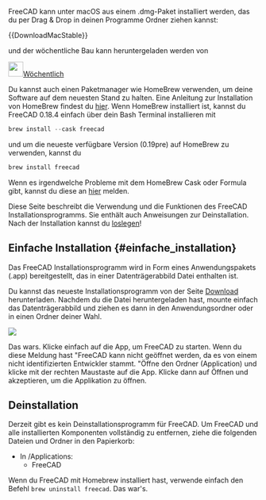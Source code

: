 




FreeCAD kann unter macOS aus einem .dmg-Paket installiert werden, das du per Drag & Drop in deinen Programme Ordner ziehen kannst:


{{DownloadMacStable}}

und der wöchentliche Bau kann heruntergeladen werden von

<img alt="" src=images/Nightly.png  style="width:30px;">[Wöchentlich](https://github.com/FreeCAD/FreeCAD-AppImage/releases/tag/weekly-builds)

Du kannst auch einen Paketmanager wie HomeBrew verwenden, um deine Software auf dem neuesten Stand zu halten. Eine Anleitung zur Installation von HomeBrew findest du [hier](https://brew.sh/). Wenn HomeBrew installiert ist, kannst du FreeCAD 0.18.4 einfach über dein Bash Terminal installieren mit


```python
brew install --cask freecad
```

und um die neueste verfügbare Version (0.19pre) auf HomeBrew zu verwenden, kannst du


```python
brew install freecad
```

Wenn es irgendwelche Probleme mit dem HomeBrew Cask oder Formula gibt, kannst du diese an [hier](https://github.com/FreeCAD/homebrew-freecad) melden.

Diese Seite beschreibt die Verwendung und die Funktionen des FreeCAD Installationsprogramms. Sie enthält auch Anweisungen zur Deinstallation. Nach der Installation kannst du [loslegen](Getting_started/de.md)!

## Einfache Installation {#einfache_installation}

Das FreeCAD Installationsprogramm wird in Form eines Anwendungspakets (.app) bereitgestellt, das in einer Datenträgerabbild Datei enthalten ist.

Du kannst das neueste Installationsprogramm von der Seite [Download](Download/de.md) herunterladen. Nachdem du die Datei heruntergeladen hast, mounte einfach das Datenträgerabbild und ziehen es dann in den Anwendungsordner oder in einen Ordner deiner Wahl.

![](images/mac_installer_1.png )

Das wars. Klicke einfach auf die App, um FreeCAD zu starten. Wenn du diese Meldung hast \"FreeCAD kann nicht geöffnet werden, da es von einem nicht identifizierten Entwickler stammt. \"Öffne den Ordner (Application) und klicke mit der rechten Maustaste auf die App. Klicke dann auf Öffnen und akzeptieren, um die Applikation zu öffnen.

## Deinstallation

Derzeit gibt es kein Deinstallationsprogramm für FreeCAD. Um FreeCAD und alle installierten Komponenten vollständig zu entfernen, ziehe die folgenden Dateien und Ordner in den Papierkorb:

-   In /Applications:
    -   FreeCAD

Wenn du FreeCAD mit Homebrew installiert hast, verwende einfach den Befehl `brew uninstall freecad`. Das war\'s.






